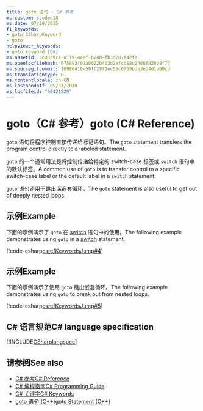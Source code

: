 ```yaml
---
title: goto 语句 - C# 参考
ms.custom: seodec18
ms.date: 07/20/2015
f1_keywords:
- goto_CSharpKeyword
- goto
helpviewer_keywords:
- goto keyword [C#]
ms.assetid: 2c03c9c1-8119-44ef-b740-fb3d287a42fe
ms.openlocfilehash: 675893f02a0022b403d2afc018d24d6f826b8f75
ms.sourcegitcommit: 10986410e59ff29f2ec55c6759bde3eb4d1a00cb
ms.translationtype: HT
ms.contentlocale: zh-CN
ms.lasthandoff: 05/31/2019
ms.locfileid: "66421829"
---
```

# <a name="goto-c-reference"></a><span data-ttu-id="1405e-102">goto（C# 参考）</span><span class="sxs-lookup"><span data-stu-id="1405e-102">goto (C# Reference)</span></span>

<span data-ttu-id="1405e-103">`goto` 语句将程序控制直接传递给标记语句。</span><span class="sxs-lookup"><span data-stu-id="1405e-103">The `goto` statement transfers the program control directly to a labeled statement.</span></span>

<span data-ttu-id="1405e-104">`goto` 的一个通常用法是将控制传递给特定的 switch-case 标签或 `switch` 语句中的默认标签。</span><span class="sxs-lookup"><span data-stu-id="1405e-104">A common use of `goto` is to transfer control to a specific switch-case label or the default label in a `switch` statement.</span></span>

<span data-ttu-id="1405e-105">`goto` 语句还用于跳出深嵌套循环。</span><span class="sxs-lookup"><span data-stu-id="1405e-105">The `goto` statement is also useful to get out of deeply nested loops.</span></span>

## <a name="example"></a><span data-ttu-id="1405e-106">示例</span><span class="sxs-lookup"><span data-stu-id="1405e-106">Example</span></span>

<span data-ttu-id="1405e-107">下面的示例演示了 `goto` 在 [switch](switch.md) 语句中的使用。</span><span class="sxs-lookup"><span data-stu-id="1405e-107">The following example demonstrates using `goto` in a [switch](switch.md) statement.</span></span>

[!code-csharp[csrefKeywordsJump#4](~/samples/snippets/csharp/VS_Snippets_VBCSharp/csrefKeywordsJump/CS/csrefKeywordsJump.cs#4)]

## <a name="example"></a><span data-ttu-id="1405e-108">示例</span><span class="sxs-lookup"><span data-stu-id="1405e-108">Example</span></span>

<span data-ttu-id="1405e-109">下面的示例演示了使用 `goto` 跳出嵌套循环。</span><span class="sxs-lookup"><span data-stu-id="1405e-109">The following example demonstrates using `goto` to break out from nested loops.</span></span>

[!code-csharp[csrefKeywordsJump#5](~/samples/snippets/csharp/VS_Snippets_VBCSharp/csrefKeywordsJump/CS/csrefKeywordsJump.cs#5)]

## <a name="c-language-specification"></a><span data-ttu-id="1405e-110">C# 语言规范</span><span class="sxs-lookup"><span data-stu-id="1405e-110">C# language specification</span></span>

[!INCLUDE[CSharplangspec](~/includes/csharplangspec-md.md)]

## <a name="see-also"></a><span data-ttu-id="1405e-111">请参阅</span><span class="sxs-lookup"><span data-stu-id="1405e-111">See also</span></span>

- [<span data-ttu-id="1405e-112">C# 参考</span><span class="sxs-lookup"><span data-stu-id="1405e-112">C# Reference</span></span>](../index.md)
- [<span data-ttu-id="1405e-113">C# 编程指南</span><span class="sxs-lookup"><span data-stu-id="1405e-113">C# Programming Guide</span></span>](../../programming-guide/index.md)
- [<span data-ttu-id="1405e-114">C# 关键字</span><span class="sxs-lookup"><span data-stu-id="1405e-114">C# Keywords</span></span>](index.md)
- [<span data-ttu-id="1405e-115">goto 语句 (C++)</span><span class="sxs-lookup"><span data-stu-id="1405e-115">goto Statement (C++)</span></span>](/cpp/cpp/goto-statement-cpp)
